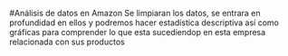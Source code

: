 #Análisis de datos en Amazon
Se limpiaran los datos, se entrara en profundidad en ellos y podremos hacer estadística descriptiva así como gráficas para comprender lo que esta sucediendop en esta empresa relacionada con sus productos
